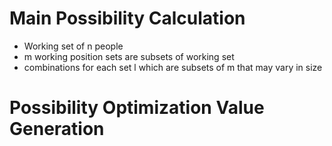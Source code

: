 # Main Possibility Calculation
* Working set of n people
* m working position sets are subsets of working set
* combinations for each set l which are subsets of m that may vary in size

# Possibility Optimization Value Generation
